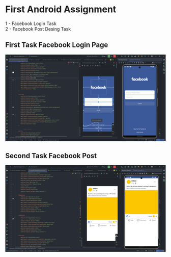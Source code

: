# First Android Assignment 

1 - Facebook Login Task
<br>
2 - Facebook Post Desing Task


## First Task Facebook Login Page 
![facebook Image](https://github.com/john-safwat/Android-Assignment-1/blob/master/Screenshot%202023-12-13%20212850.png?raw=true)

## Second Task Facebook Post 
![facebook post image](https://github.com/john-safwat/Android-Assignment-1/blob/master/Screenshot%202023-12-15%20132052.png?raw=true)
